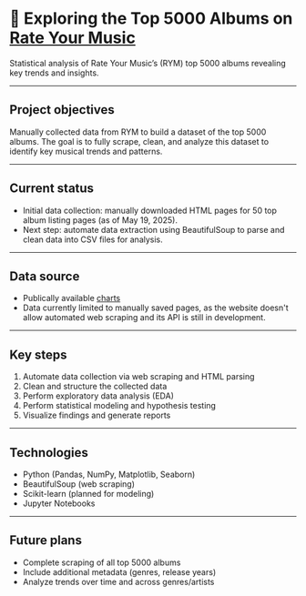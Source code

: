 # 🎤 Exploring the Top 5000 Albums on [Rate Your Music](https://rateyourmusic.com/)
Statistical analysis of Rate Your Music’s (RYM) top 5000 albums revealing key trends and insights.

---

## Project objectives

Manually collected data from RYM to build a dataset of the top 5000 albums. The goal is to fully scrape, clean, and analyze this dataset to identify key musical trends and patterns.

---

## Current status

- Initial data collection: manually downloaded HTML pages for 50 top album listing pages (as of May 19, 2025).  
- Next step: automate data extraction using BeautifulSoup to parse and clean data into CSV files for analysis.

---

## Data source

- Publically available [charts](https://rateyourmusic.com/charts/)
- Data currently limited to manually saved pages, as the website doesn't allow automated web scraping and its API is still in development.

---

## Key steps

1. Automate data collection via web scraping and HTML parsing  
2. Clean and structure the collected data  
3. Perform exploratory data analysis (EDA)  
4. Perform statistical modeling and hypothesis testing  
5. Visualize findings and generate reports  

---

## Technologies

- Python (Pandas, NumPy, Matplotlib, Seaborn)
- BeautifulSoup (web scraping)
- Scikit-learn (planned for modeling)
- Jupyter Notebooks

---

## Future plans

- Complete scraping of all top 5000 albums  
- Include additional metadata (genres, release years)  
- Analyze trends over time and across genres/artists
